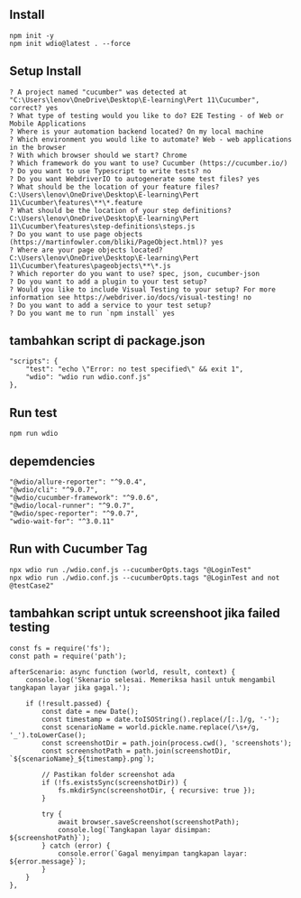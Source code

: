 ## Install
    npm init -y
    npm init wdio@latest . --force

## Setup Install
    ? A project named "cucumber" was detected at "C:\Users\lenov\OneDrive\Desktop\E-learning\Pert 11\Cucumber", correct? yes
    ? What type of testing would you like to do? E2E Testing - of Web or Mobile Applications
    ? Where is your automation backend located? On my local machine
    ? Which environment you would like to automate? Web - web applications in the browser
    ? With which browser should we start? Chrome
    ? Which framework do you want to use? Cucumber (https://cucumber.io/)
    ? Do you want to use Typescript to write tests? no
    ? Do you want WebdriverIO to autogenerate some test files? yes
    ? What should be the location of your feature files? C:\Users\lenov\OneDrive\Desktop\E-learning\Pert 11\Cucumber\features\**\*.feature
    ? What should be the location of your step definitions? C:\Users\lenov\OneDrive\Desktop\E-learning\Pert 11\Cucumber\features\step-definitions\steps.js   
    ? Do you want to use page objects (https://martinfowler.com/bliki/PageObject.html)? yes
    ? Where are your page objects located? C:\Users\lenov\OneDrive\Desktop\E-learning\Pert 11\Cucumber\features\pageobjects\**\*.js
    ? Which reporter do you want to use? spec, json, cucumber-json
    ? Do you want to add a plugin to your test setup?
    ? Would you like to include Visual Testing to your setup? For more information see https://webdriver.io/docs/visual-testing! no
    ? Do you want to add a service to your test setup?
    ? Do you want me to run `npm install` yes
   
## tambahkan script di package.json
    "scripts": {
        "test": "echo \"Error: no test specified\" && exit 1",
        "wdio": "wdio run wdio.conf.js"
    },

## Run test
	npm run wdio

## depemdencies
    "@wdio/allure-reporter": "^9.0.4",
    "@wdio/cli": "^9.0.7",
    "@wdio/cucumber-framework": "^9.0.6",
    "@wdio/local-runner": "^9.0.7",
    "@wdio/spec-reporter": "^9.0.7",
    "wdio-wait-for": "^3.0.11"

## Run with Cucumber Tag
	npx wdio run ./wdio.conf.js --cucumberOpts.tags "@LoginTest"
	npx wdio run ./wdio.conf.js --cucumberOpts.tags "@LoginTest and not @testCase2"

## tambahkan script untuk screenshoot jika failed testing

    const fs = require('fs');
    const path = require('path');

    afterScenario: async function (world, result, context) {
        console.log('Skenario selesai. Memeriksa hasil untuk mengambil tangkapan layar jika gagal.');

        if (!result.passed) {
            const date = new Date();
            const timestamp = date.toISOString().replace(/[:.]/g, '-');
            const scenarioName = world.pickle.name.replace(/\s+/g, '_').toLowerCase();
            const screenshotDir = path.join(process.cwd(), 'screenshots');
            const screenshotPath = path.join(screenshotDir, `${scenarioName}_${timestamp}.png`);
            
            // Pastikan folder screenshot ada
            if (!fs.existsSync(screenshotDir)) {
                fs.mkdirSync(screenshotDir, { recursive: true });
            }

            try {
                await browser.saveScreenshot(screenshotPath);
                console.log(`Tangkapan layar disimpan: ${screenshotPath}`);
            } catch (error) {
                console.error(`Gagal menyimpan tangkapan layar: ${error.message}`);
            }
        }
    },

